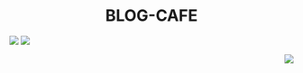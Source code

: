 <h1 align="center"> BLOG-CAFE </h1>

<p align="left">
   <img src="https://img.shields.io/badge/HTML5-E34F26?style=for-the-badge&logo=html5&logoColor=white"> <img src="https://img.shields.io/badge/CSS3-1572B6.svg?style=for-the-badge&logo=CSS3&logoColor=white">
   </p>


<p align="right">
   <img src="https://img.shields.io/badge/CSS3-1572B6.svg?style=for-the-badge&logo=CSS3&logoColor=white">
   </p>
   
